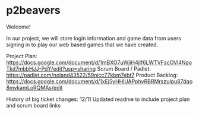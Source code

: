 # p2beavers

Welcome!

In our project, we will store login information and game data from users signing in to play our web based games that we have created.

Project Plan: https://docs.google.com/document/d/1mBXO7uWjiH4jlf6LWTVFscOVl4NpoTkd7mbbHJJ-PdY/edit?usp=sharing
Scrum Board / Padlet: https://padlet.com/noland43522/59nicc77kbm7ebt7
Product Backlog: https://docs.google.com/document/d/1xEj5yHHlUAPphvRBRMrszuIpu87dqo8mykamLoRQMAs/edit

History of big ticket changes:
  12/11 Updated readme to include project plan and scrum board links
